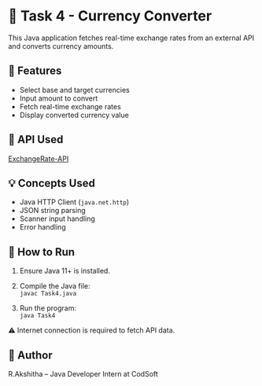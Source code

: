 # 💱 Task 4 - Currency Converter

This Java application fetches real-time exchange rates from an external API and converts currency amounts.

## 📌 Features

- Select base and target currencies
- Input amount to convert
- Fetch real-time exchange rates
- Display converted currency value

## 🔗 API Used

[ExchangeRate-API](https://www.exchangerate-api.com/)

## 💡 Concepts Used

- Java HTTP Client (`java.net.http`)
- JSON string parsing
- Scanner input handling
- Error handling

## 🚀 How to Run

1. Ensure Java 11+ is installed.
2. Compile the Java file:  
   `javac Task4.java`

3. Run the program:  
   `java Task4`

⚠️ Internet connection is required to fetch API data.

## 📂 Author
R.Akshitha – Java Developer Intern at CodSoft

